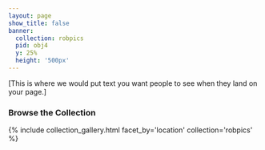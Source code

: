 ```yaml
---
layout: page
show_title: false
banner:
  collection: robpics
  pid: obj4
  y: 25%
  height: '500px'
---
```


[This is where we would put text you want people to see when they land on your page.]

### Browse the Collection

{% include collection_gallery.html facet_by='location' collection='robpics' %}
